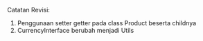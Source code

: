 Catatan Revisi:
1. Penggunaan setter getter pada class Product beserta childnya
2. CurrencyInterface berubah menjadi Utils
